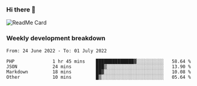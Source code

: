 ### Hi there 👋

<!--
**itzcy/itzcy** is a ✨ _special_ ✨ repository because its `README.md` (this file) appears on your GitHub profile.

Here are some ideas to get you started:

- 🔭 I’m currently working on ...
- 🌱 I’m currently learning ...
- 👯 I’m looking to collaborate on ...
- 🤔 I’m looking for help with ...
- 💬 Ask me about ...
- 📫 How to reach me: ...
- 😄 Pronouns: ...
- ⚡ Fun fact: ...
-->
![ReadMe Card](https://github-readme-stats.vercel.app/api?username=itzcy&show_icons=true&title_color=2d3198&icon_color=797cb8&text_color=24292e&bg_color=f6f8fa)

### Weekly development breakdown
<!--START_SECTION:waka-->

```text
From: 24 June 2022 - To: 01 July 2022

PHP              1 hr 45 mins    ██████████████▓░░░░░░░░░░   58.64 %
JSON             24 mins         ███▒░░░░░░░░░░░░░░░░░░░░░   13.90 %
Markdown         18 mins         ██▓░░░░░░░░░░░░░░░░░░░░░░   10.08 %
Other            10 mins         █▒░░░░░░░░░░░░░░░░░░░░░░░   05.64 %
```

<!--END_SECTION:waka-->
